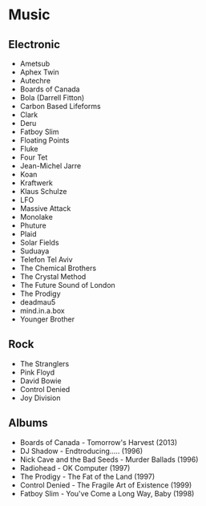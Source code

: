 # Music

## Electronic
- Ametsub
- Aphex Twin
- Autechre
- Boards of Canada
- Bola (Darrell Fitton)
- Carbon Based Lifeforms
- Clark
- Deru
- Fatboy Slim
- Floating Points
- Fluke
- Four Tet
- Jean-Michel Jarre
- Koan
- Kraftwerk
- Klaus Schulze
- LFO
- Massive Attack
- Monolake
- Phuture
- Plaid
- Solar Fields
- Suduaya
- Telefon Tel Aviv
- The Chemical Brothers
- The Crystal Method
- The Future Sound of London
- The Prodigy
- deadmau5
- mind.in.a.box
- Younger Brother

## Rock
- The Stranglers
- Pink Floyd
- David Bowie
- Control Denied
- Joy Division

## Albums
- Boards of Canada - Tomorrow's Harvest (2013)
- DJ Shadow - Endtroducing..... (1996)
- Nick Cave and the Bad Seeds - Murder Ballads (1996)
- Radiohead - OK Computer (1997)
- The Prodigy - The Fat of the Land (1997)
- Control Denied - The Fragile Art of Existence (1999)
- Fatboy Slim - You've Come a Long Way, Baby (1998)
